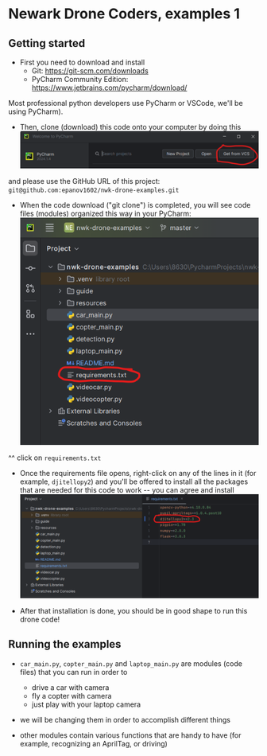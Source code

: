 # Newark Drone Coders, examples 1

## Getting started

* First you need to download and install
  * Git: https://git-scm.com/downloads
  * PyCharm Community Edition: https://www.jetbrains.com/pycharm/download/

Most professional python developers use PyCharm or VSCode, we'll be using PyCharm).



* Then, clone (download) this code onto your computer by doing this
![guide/git-clone.png](guide/git-clone.png)

and please use the GitHub URL of this project: `git@github.com:epanov1602/nwk-drone-examples.git`



* When the code download ("git clone") is completed, you will see code files (modules) organized this way in your PyCharm:
![guide/project.png](guide/project.png)

^^ click on `requirements.txt`


* Once the requirements file opens, right-click on any of the lines in it (for example, `djitellopy2`) and you'll be offered to install all the packages that are needed for this code to work -- you can agree and install
![guide/requirements.png](guide/requirements.png)


* After that installation is done, you should be in good shape to run this drone code!


## Running the examples

* `car_main.py`, `copter_main.py` and `laptop_main.py` are modules (code files) that you can run in order to
  * drive a car with camera
  * fly a copter with camera
  * just play with your laptop camera

* we will be changing them in order to accomplish different things

* other modules contain various functions that are handy to have (for example, recognizing an AprilTag, or driving)

